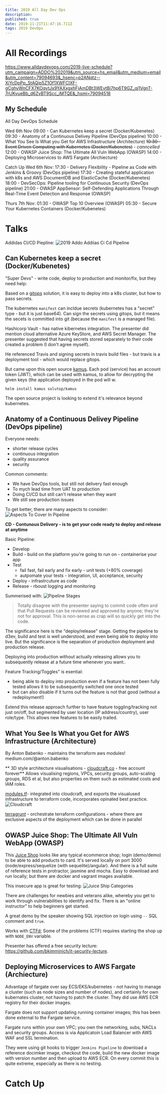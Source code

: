 ```yaml
---
title: 2019 All Day Dev Ops
description: 
published: true
date: 2019-11-21T11:47:16.711Z
tags: 2019 DevOps
---
```


<!-- TITLE: 2019 All Day Dev Ops -->

# All Recordings
https://www.alldaydevops.com/2019-live-schedule?utm_campaign=ADDO%202019&utm_source=hs_email&utm_medium=email&utm_content=79094693&_hsenc=p2ANqtz--XiYcDpPp_StAQip5Z1Of1XWFClXF-gCghvWnCFX7KOqytJx9YAXxgxhFjAmDBt3WEvtBi7hp6T9GZ_qj1VgnT-7rUKvueBb_d6ZvBT9Scc_iMTQE&_hsmi=79094518

## My Schedule
All Day DevOps Schedule

Wed 6th Nov
09:00 - Can Kubernetes keep a secret (Docker/Kubenetes) 
09:30 - Anatomy of a Continuous Delivey Pipeline (DevOps pipeline)
10:00 - What You See Is What you Get for AWS Infrastructure (Architecture)
~~10:30 - Event Driven Computing with Kubernetes (Docker/Kubenetes)~~ - *canncelled*
12:00 - OWASP Juice Shop: The Ultimate All Vuln WebApp (OWASP)
14:00 - Deploying Microservices to AWS Fargate (Archiecture)

Catch Up
Wed 6th Nov:
17:30 - Delivery Flexibility - Pipeline as Code with Jenkins & Groovy  (DevOps pipeline)
17:30 - Creating  stateful application with k8s and AWS DocumentDB and ElasticCache (Docker/Kubenetes)
18:00 - DevSecOps: Pipeline tooling for Continuous Security  (DevOps pipeline)
21:00 - OWASP AppSensor: Self-Defending Applications Through Real-Time Event Detection and Response (OWASP)

Thurs 7th Nov:
01:30 - OWASP Top 10 Overview (OWASP)
05:30 - Secure Your Kubernetes Containers (Docker/Kubenetes)


# Talks
Addidas CI/CD Piepline:
![2019 Addo Addiias Ci Cd Pipeline](/uploads/misc/2019-addo-addiias-ci-cd-pipeline.png "2019 Addo Addiias Ci Cd Pipeline")

## Can Kubernetes keep a secret (Docker/Kubenetes) 
"Super Devs" - write code, deploy to production and monitor/fix, but they need help:

Based on a [gitops](https://www.weave.works/blog/what-is-gitops-really) solution, it is easy to deploy into a k8s cluster, but how to pass secrets.

The kubernetes `manifest` can incldue secrets (kubernetes has a "secret" type  - but it is just base64). Can sign the secrets using gitops, but it means the secets is committed into git (because the `manifest` is a managed file).

Hashicorp Vault - has native kibernetes integration. The presenter did mention cloud alternative Azure KeyStore, and AWS Secret Manager. The presenter suggested that having secrets stored separately to their code created a problem (I don't agree myself).

He referenced Travis and signing secrets in travis build files - but travis is a deployment tool - which would replace gitops.

But came upon this open source [kamus](https://github.com/Soluto/kamus). Each pod (service) has an account token (JWT), which can be used with kamus, to allow for decrypting the given keys (the application deployed in the pod will w.

```
helm install kamus solutop/kamus
```

The open source project is looking to extend it's relevance beyond kubernetes.

## Anatomy of a Continuous Delivey Pipeline (DevOps pipeline)
Everyone needs:
* shorter release cycles
* continuous integration
* quality assurance
* security

Common comments:
* We have DevOps tools, but still not delivery fast enough
* To mych lead time from UAT to production
* Doing CI/CD but still can't release when they want
* We still see production issues

To get better, there are many aspects to consider:
![Aspects To Cover In Pipeline](/uploads/misc/aspects-to-cover-in-pipeline.png "Aspects To Cover In Pipeline")

**CD - Contunous Delivery - is to get your code ready to deploy and release at anytime**

Basic Pipeline:
* Develop
* Build - build on the platform you're going to run on - containerise your app
* Test
	* fail fast, fail early and fix early - unit tests (+80% coverage)
	* autpomate your tests - integration, UI, acceptance, security
* Deploy - infrastrcuture as code
* Release - rboust logging and monitoring

Summerised with:
![Pipeline Stages](/uploads/misc/pipeline-stages.png "Pipeline Stages")

> Totally disagree with the presenter saying to commit code often and that Pull Requests can be reviewed and approved by anyone; they're not for approval. This is non-sense as crap will so quickly get into the code.

The significance here is the "deploy/release" stage. Getting the pipeline to d3ev, build and test is well understood, and even being able to deploy into live. But the significance is the separation of production deployment and production release.

Deploying into production without actually releasing allows you to subsequently release at a future time whenever you want:.

Feature Tracking/Toggles" is esential:
* being able to deploy into production even if a feature has not been fully tested allows it to be subsequently switched one once tested
* but can also disable if it turns out the feature is not that good (without a redeployment!)

Extend this release approach further to have feature toggling/tracking not just on/off, but segmented by user location (IP address/country), user role/type. This allows new features to be easily trailed.

## What You See Is What you Get for AWS Infrastructure (Architecture)
By Anton Babenko - maintains the terraform aws modules! medium.com/@anton.babenko

** 3D style architecture visualisations - [cloudcraft.co](https://cloudcraft.co/) - free account forever**
Allows visualising regions, VPCs, security groups, auto-scaling groups, RDS et al, but also properties on them such as estimated costs and IAM roles.

[modules.tf](https://modules.tf/#!/)- integrated into cloudcraft, and exports the visualused infrastructure to terraform code, incorporates opinated best practice.
![Cloudcraft](/uploads/misc/cloudcraft.png "Cloudcraft")

[terragrunt](https://github.com/gruntwork-io/terragrunt) - orchestrate terraform configurations - where there are exclusive aspects of the deployment which can be done in parallel

## OWASP Juice Shop: The Ultimate All Vuln WebApp (OWASP)
This [Juice Shop](https://www2.owasp.org/www-project-juice-shop/#)  looks like any typical ecommerce shop; login  (demo/demo) to be able to add products to card. It's served locally on port 3000 (node/express/sequelize (with sequelite)/angular). And there is a full suite of reference tests in protractor, jasmine and mocha. Easy to download and run locally; but there are docker and vagrant images available.

This insecure app is great for testing:
![Juice Ship Categories](/uploads/misc/juice-ship-categories.png "Juice Ship Categories")

There are challenges for newbies and veterans alike, whereby you get to work through vulnerabilities to identify and fix. There is an "online instructor" to help beginners get started.

A great demo by the speaker showing SQL injection on login using `--` SQL comment and `true`.

Works with [CTFd](https://ctfd.io/about/); Some of the problems (CTF) requires starting the shop up with `NODE_ENV` variable.

Presenter has offered a free security lecture: https://github.com/bkimminich/it-security-lecture.

## Deploying Microservices to AWS Fargate (Archiecture)
Advantage of fargate over say ECS/EKS/kubernetes - not having to manage a cluster (such as node sizes and number of nodes), and certainly for own kubernates cluster, not having to patch the cluster. They did use AWS ECR registry for their docker images.

Fargate does not support updating running container images; this has been done external to the Fargate service.

Fargate runs within your own VPC; you own the networking, subs, NACLs and security groups.
Access is via Applicatoin Load Balancer with AWS WAF and SSL termination.


They were using git hooks to trigger `Jenkins Pipeline` to download a reference docimker image, checkout the code, build the new docker image with version number and then upload to AWS ECR. On every commit this is quite extreme, especially as there is no testing.

# Catch Up